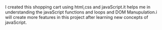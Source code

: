 I created this shopping cart using html,css and javaScript.it helps me in understanding the javaScript functions and loops and DOM Manupulation.i will create more features in this project after learning new concepts of javaScript.
